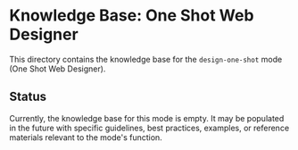 # Knowledge Base: One Shot Web Designer

This directory contains the knowledge base for the `design-one-shot` mode (One Shot Web Designer).

## Status

Currently, the knowledge base for this mode is empty. It may be populated in the future with specific guidelines, best practices, examples, or reference materials relevant to the mode's function.

